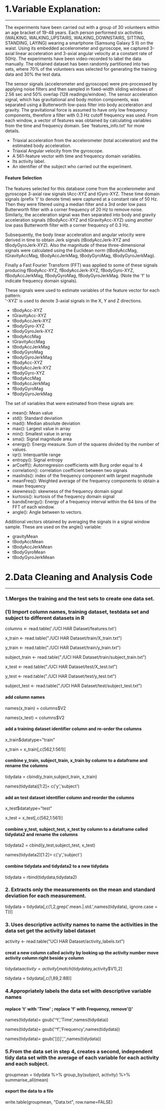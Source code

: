 # 1.Variable Explanation:

***

The experiments have been carried out with a group of 30 volunteers within an age bracket of 19-48 years. Each person performed six activities (WALKING, WALKING_UPSTAIRS, WALKING_DOWNSTAIRS, SITTING, STANDING, LAYING) wearing a smartphone (Samsung Galaxy S II) on the waist. Using its embedded accelerometer and gyroscope, we captured 3-axial linear acceleration and 3-axial angular velocity at a constant rate of 50Hz. The experiments have been video-recorded to label the data manually. The obtained dataset has been randomly partitioned into two sets, where 70% of the volunteers was selected for generating the training data and 30% the test data. 

The sensor signals (accelerometer and gyroscope) were pre-processed by applying noise filters and then sampled in fixed-width sliding windows of 2.56 sec and 50% overlap (128 readings/window). The sensor acceleration signal, which has gravitational and body motion components, was separated using a Butterworth low-pass filter into body acceleration and gravity. The gravitational force is assumed to have only low frequency components, therefore a filter with 0.3 Hz cutoff frequency was used. From each window, a vector of features was obtained by calculating variables from the time and frequency domain. See 'features_info.txt' for more details.


- Triaxial acceleration from the accelerometer (total acceleration) and the estimated body acceleration.
- Triaxial Angular velocity from the gyroscope. 
- A 561-feature vector with time and frequency domain variables. 
- Its activity label. 
- An identifier of the subject who carried out the experiment.

#### Feature Selection

The features selected for this database come from the accelerometer and gyroscope 3-axial raw signals tAcc-XYZ and tGyro-XYZ. These time domain signals (prefix 't' to denote time) were captured at a constant rate of 50 Hz. Then they were filtered using a median filter and a 3rd order low pass Butterworth filter with a corner frequency of 20 Hz to remove noise. Similarly, the acceleration signal was then separated into body and gravity acceleration signals (tBodyAcc-XYZ and tGravityAcc-XYZ) using another low pass Butterworth filter with a corner frequency of 0.3 Hz. 

Subsequently, the body linear acceleration and angular velocity were derived in time to obtain Jerk signals (tBodyAccJerk-XYZ and tBodyGyroJerk-XYZ). Also the magnitude of these three-dimensional signals were calculated using the Euclidean norm (tBodyAccMag, tGravityAccMag, tBodyAccJerkMag, tBodyGyroMag, tBodyGyroJerkMag). 

Finally a Fast Fourier Transform (FFT) was applied to some of these signals producing fBodyAcc-XYZ, fBodyAccJerk-XYZ, fBodyGyro-XYZ, fBodyAccJerkMag, fBodyGyroMag, fBodyGyroJerkMag. (Note the 'f' to indicate frequency domain signals). 

These signals were used to estimate variables of the feature vector for each pattern:  
'-XYZ' is used to denote 3-axial signals in the X, Y and Z directions.

+ tBodyAcc-XYZ
+ tGravityAcc-XYZ
+ tBodyAccJerk-XYZ
+ tBodyGyro-XYZ
+ tBodyGyroJerk-XYZ
+ tBodyAccMag
+ tGravityAccMag
+ tBodyAccJerkMag
+ tBodyGyroMag
+ tBodyGyroJerkMag
+ fBodyAcc-XYZ
+ fBodyAccJerk-XYZ
+ fBodyGyro-XYZ
+ fBodyAccMag
+ fBodyAccJerkMag
+ fBodyGyroMag
+ fBodyGyroJerkMag

The set of variables that were estimated from these signals are: 

+ mean(): Mean value
+ std(): Standard deviation
+ mad(): Median absolute deviation 
+ max(): Largest value in array
+ min(): Smallest value in array
+ sma(): Signal magnitude area
+ energy(): Energy measure. Sum of the squares divided by the number of values. 
+ iqr(): Interquartile range 
+ entropy(): Signal entropy
+ arCoeff(): Autorregresion coefficients with Burg order equal to 4
+ correlation(): correlation coefficient between two signals
+ maxInds(): index of the frequency component with largest magnitude
+ meanFreq(): Weighted average of the frequency components to obtain a mean frequency
+ skewness(): skewness of the frequency domain signal 
+ kurtosis(): kurtosis of the frequency domain signal 
+ bandsEnergy(): Energy of a frequency interval within the 64 bins of the FFT of each window.
+ angle(): Angle between to vectors.

Additional vectors obtained by averaging the signals in a signal window sample. These are used on the angle() variable:

+ gravityMean
+ tBodyAccMean
+ tBodyAccJerkMean
+ tBodyGyroMean
+ tBodyGyroJerkMean

# 2.Data Cleaning and Analysis Code

***

### 1.Merges the training and the test sets to create one data set.
###   (1) Import column names, training dataset, testdata set and subject to different datasets in R

columns <- read.table('./UCI HAR Dataset/features.txt')

x_train <- read.table("./UCI HAR Dataset/train/X_train.txt")

y_train <- read.table("./UCI HAR Dataset/train/y_train.txt")

subject_train <- read.table("./UCI HAR Dataset/train/subject_train.txt")

x_test <- read.table("./UCI HAR Dataset/test/X_test.txt")

y_test <- read.table("./UCI HAR Dataset/test/y_test.txt")

subject_test <- read.table("./UCI HAR Dataset/test/subject_test.txt")

####  add column names

names(x_train) = columns$V2

names(x_test) = columns$V2

#### add a training dataset identifier column and re-order the columns

x_train$datatype="train"

x_train = x_train[,c(562,1:561)]

#### combine y_train, subject_train, x_train by column to a dataframe and rename the columns

tidydata = cbind(y_train,subject_train, x_train)

names(tidydata)[1:2]= c('y','subject')

#### add an test dataset identifier column and reorder the columns

x_test$datatype="test"

x_test = x_test[,c(562,1:561)]

#### combine y_test, subject_test, x_test by column to a dataframe called tidydata2 and rename the columns

tidydata2 = cbind(y_test,subject_test, x_test)

names(tidydata2)[1:2]= c('y','subject')

#### combine tidydata and tidydata2 to a new tidydata

tidydata = rbind(tidydata,tidydata2)


### 2. Extracts only the measurements on the mean and standard deviation for each measurement.

tidydata = tidydata[,c(1,2,grep('.mean.|.std.',names(tidydata), ignore.case = T))]

### 3. Uses descriptive activity names to name the activities in the data set get the activity label dataset

activity <- read.table("UCI HAR Dataset/activity_labels.txt")

#### creat a new column called acivity by looking up the activity number move activity column right beside y column

tidydata$activity = activity[match(tidydata$y,activity$V1),2]

tidydata = tidydata[,c(1,89,2:88)]


### 4.Appropriately labels the data set with descriptive variable names 

#### replace 't' with 'Time' ; replace 'f' with Frequency, remove'()'

names(tidydata)= gsub('^t','Time',names(tidydata))

names(tidydata)= gsub('^f','Frequency',names(tidydata))

names(tidydata)= gsub('[()]','',names(tidydata))

### 5.From the data set in step 4, creates a second, independent tidy data set with the average of each variable for each activity and each subject.

groupmean = tidydata %>%
        group_by(subject, activity) %>%
        summarise_all(mean)
        
#### export the data to a file

write.table(groupmean, "Data.txt", row.name=FALSE)



